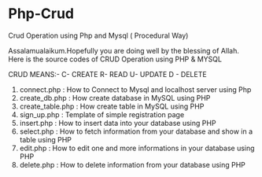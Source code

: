 # Php-Crud
Crud Operation using Php and Mysql ( Procedural Way)

Assalamualaikum.Hopefully you are doing well by the blessing of Allah. Here is the source codes of CRUD Operation using PHP & MYSQL

CRUD MEANS:-
C- CREATE
R- READ
U- UPDATE
D - DELETE

1) connect.php : How to Connect to Mysql and localhost server using Php
2) create_db.php : How create database in MySQL using PHP
3) create_table.php : How create table in MySQL using PHP
4) sign_up.php : Template of simple registration page
5) insert.php : How to insert data into your database using PHP
6) select.php : How to fetch information from your database and show in a table using PHP
7) edit.php : How to edit one and more informations in your database using PHP
8) delete.php : How to delete information from your database using PHP
